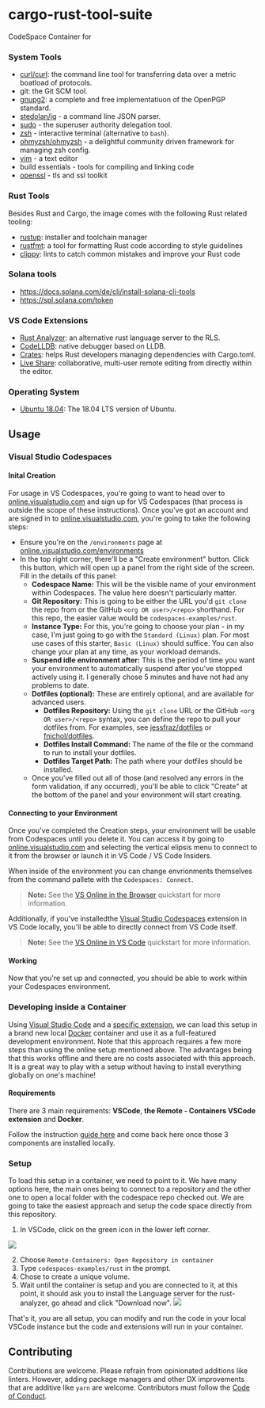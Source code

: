 # cargo-rust-tool-suite
CodeSpace Container for

### System Tools

- [curl/curl](https://github.com/curl/curl): the command line tool for transferring data over a metric boatload of protocols.
- git: the Git SCM tool.
- [gnupg2](https://gnupg.org/): a complete and free implementatiuon of the OpenPGP standard.
- [stedolan/jq](https://github.com/stedolan/jq) - a command line JSON parser.
- [sudo](https://www.sudo.ws/) - the superuser authority delegation tool.
- [zsh](https://www.zsh.org/) - interactive terminal (alternative to `bash`).
- [ohmyzsh/ohmyzsh](https://github.com/ohmyzsh/ohmyzsh) - a delightful community driven framework for managing zsh config.
- [vim](https://www.vim.org/) - a text editor
- build essentials - tools for compiling and linking code
- [openssl](https://www.openssl.org/) - tls and ssl toolkit

### Rust Tools

Besides Rust and Cargo, the image comes with the following Rust related tooling:

- [rustup](https://rustup.rs/): installer and toolchain manager
- [rustfmt](https://github.com/rust-lang/rustfmt): a tool for formatting Rust code according to style guidelines
- [clippy](https://github.com/rust-lang/rust-clippy): lints to catch common mistakes and improve your Rust code

### Solana tools

- https://docs.solana.com/de/cli/install-solana-cli-tools
- https://spl.solana.com/token

### VS Code Extensions

- [Rust Analyzer](https://marketplace.visualstudio.com/items?itemName=matklad.rust-analyzer): an alternative rust language server to the RLS.
- [CodeLLDB](https://marketplace.visualstudio.com/items?itemName=vadimcn.vscode-lldb): native debugger based on LLDB.
- [Crates](https://marketplace.visualstudio.com/items?itemName=serayuzgur.crates): helps Rust developers managing dependencies with Cargo.toml.
- [Live Share](https://marketplace.visualstudio.com/items?itemName=ms-vsliveshare.vsliveshare): collaborative, multi-user remote editing from directly within the editor.

### Operating System

- [Ubuntu 18.04](https://releases.ubuntu.com/18.04.4/): The 18.04 LTS version of Ubuntu.

## Usage

### Visual Studio Codespaces

#### Inital Creation

For usage in VS Codespaces, you're going to want to head over to [online.visualstudio.com](https://online.visualstudio.com) and sign up for VS Codespaces (that process is outside the scope of these instructions). Once you've got an account and are signed in to [online.visualstudio.com](https://online.visualstudio.com), you're going to take the following steps:

- Ensure you're on the `/environments` page at [online.visualstudio.com/environments](https://online.visualstudio.com/environments)
- In the top right corner, there'll be a "Create environment" button. Click this button, which will open up a panel from the right side of the screen. Fill in the details of this panel:
  - **Codespace Name:** This will be the visible name of your environment within Codespaces. The value here doesn't particularly matter.
  - **Git Repository:** This is going to be either the URL you'd `git clone` the repo from or the GitHub `<org OR user>/<repo>` shorthand. For this repo, the easier value would be `codespaces-examples/rust`.
  - **Instance Type:** For this, you're going to choose your plan - in my case, I'm just going to go with the `Standard (Linux)` plan. For most use cases of this starter, `Basic (Linux)` should suffice. You can also change your plan at any time, as your workload demands.
  - **Suspend idle environment after:** This is the period of time you want your environment to automatically suspend after you've stopped actively using it. I generally chose 5 minutes and have not had any problems to date.
  - **Dotfiles (optional):** These are entirely optional, and are available for advanced users.
    - **Dotfiles Repository:** Using the `git clone` URL or the GitHub `<org OR user>/<repo>` syntax, you can define the repo to pull your dotfiles from. For examples, see [jessfraz/dotfiles](https://github.com/jessfraz/dotfiles) or [fnichol/dotfiles](https://github.com/fnichol/dotfiles).
    - **Dotfiles Install Command:** The name of the file or the command to run to install your dotfiles.
    - **Dotfiles Target Path:** The path where your dotfiles should be installed.
  - Once you've filled out all of those (and resolved any errors in the form validation, if any occurred), you'll be able to click "Create" at the bottom of the panel and your environment will start creating.

#### Connecting to your Environment

Once you've completed the Creation steps, your environment will be usable from Codespaces until you delete it. You can access it by going to [online.visualstudio.com](https://online.visualstudio.com) and selecting the vertical elipsis menu to connect to it from the browser or launch it in VS Code / VS Code Insiders.

When inside of the environment you can change envrionments themselves from the command pallete with the `Codespaces: Connect`.

> **Note:** See the [VS Online in the Browser](https://docs.microsoft.com/en-us/visualstudio/online/quickstarts/browser) quickstart for more information.

Additionally, if you've installedthe [Visual Studio Codespaces](https://marketplace.visualstudio.com/items?itemName=ms-vsonline.vsonline) extension in VS Code locally, you'll be able to directly connect from VS Code itself.

> **Note:** See the [VS Online in VS Code](https://docs.microsoft.com/en-us/visualstudio/online/quickstarts/vscode) quickstart for more information.

#### Working

Now that you're set up and connected, you should be able to work within your Codespaces environment.

### Developing inside a Container

Using [Visual Studio Code](https://code.visualstudio.com/) and a [specific extension](https://aka.ms/vscode-remote/download/extension), we can load this setup in a brand new local [Docker](https://docker.com/) container and use it as a full-featured development environment. Note that this approach requires a few more steps than using the online setup mentioned above. The advantages being that this works offline and there are no costs associated with this approach. It is a great way to play with a setup without having to install everything globally on one's machine!

#### Requirements

There are 3 main requirements: **VSCode**, **the Remote - Containers VSCode extension** and **Docker**.

Follow the instruction [guide here](https://code.visualstudio.com/docs/remote/containers#_installation) and come back here once those 3 components are installed locally.

### Setup

To load this setup in a container, we need to point to it. We have many options here, the main ones being to connect to a repository and the other one to open a local folder with the codespace repo checked out. We are going to take the easiest approach and setup the code space directly from this repository.

1. In VSCode, click on the green icon in the lower left corner.

![](https://code.visualstudio.com/assets/docs/remote/common/remote-dev-status-bar.png)

2. Choose  `Remote-Containers: Open Repository in container`
3. Type `codespaces-examples/rust` in the prompt.
4. Chose to create a unique volume.
5. Wait until the container is setup and you are connected to it, at this point, it should ask you to install the Language server for the rust-analyzer, go ahead and click "Download now".
![](https://user-images.githubusercontent.com/113/84297926-2ad3da00-ab03-11ea-8045-690eb0763d9f.png)

That's it, you are all setup, you can modify and run the code in your local VSCode instance but the code and extensions will run in your container.


## Contributing

Contributions are welcome. Please refrain from opinionated additions like linters. However, adding package managers and other DX improvements that are additive like `yarn` are welcome. Contributors must follow the [Code of Conduct](./CODE_OF_CONDUCT.md).

